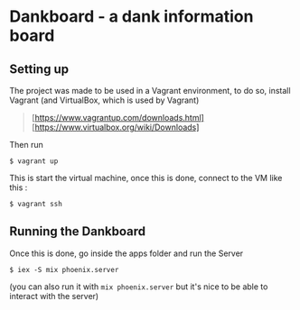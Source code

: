 # Dankboard - a dank information board

## Setting up
The project was made to be used in a Vagrant environment, to do so, install Vagrant (and VirtualBox, which is used by Vagrant)

> [https://www.vagrantup.com/downloads.html]
> [https://www.virtualbox.org/wiki/Downloads]

Then run

    $ vagrant up

This is start the virtual machine, once this is done, connect to the VM like this :

    $ vagrant ssh

## Running the Dankboard

Once this is done, go inside the apps folder and run the Server

    $ iex -S mix phoenix.server

(you can also run it with ```mix phoenix.server``` but it's nice to be able to interact with the server)
